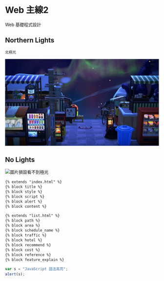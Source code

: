 # Web 主線2
Web 基礎程式設計
## Northern Lights
```bash
北極光
```
![北極光](./image/acnh_northernlight.jpg)
## No Lights
![圖片損毀看不到極光]()

```jinja
{% extends "index.html" %}
{% block title %}
{% block style %}
{% block script %}
{% block alert %}
{% block content %}
```

```jinja
{% extends "list.html" %}
{% block path %}
{% block area %}
{% block schedule_name %}
{% block traffic %}
{% block hotel %}
{% block recommend %}
{% block cost %}
{% block reference %}
{% block feature_explain %}
```
    
```javascript
var s = "JavaScript 語法高亮";
alert(s);
```

